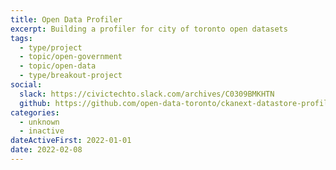 ```yaml
---
title: Open Data Profiler
excerpt: Building a profiler for city of toronto open datasets
tags:
  - type/project
  - topic/open-government
  - topic/open-data
  - type/breakout-project
social:
  slack: https://civictechto.slack.com/archives/C0309BMKHTN
  github: https://github.com/open-data-toronto/ckanext-datastore-profiler
categories:
  - unknown
  - inactive
dateActiveFirst: 2022-01-01
date: 2022-02-08
---
```

